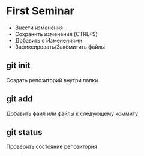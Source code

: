 # First Seminar
* Внести изменения
* Сохранить изменения (CTRL+S)
* Добавить с Изменениями 
* Зафиксировать/Закомитить файлы
## git init
Создать репозиторий внутри папки
## git add
Добавить фаил или файлы к следующему коммиту
## git status
Проверить состояние репозитория